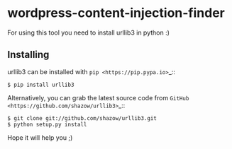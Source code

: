 # wordpress-content-injection-finder

For using this tool you need to install urllib3 in python :)

Installing
----------

urllib3 can be installed with `pip <https://pip.pypa.io>`_::

    $ pip install urllib3

Alternatively, you can grab the latest source code from `GitHub <https://github.com/shazow/urllib3>`_::

    $ git clone git://github.com/shazow/urllib3.git
    $ python setup.py install



Hope it will help you ;)
